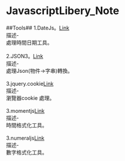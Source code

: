 JavascriptLibery_Note
=====================

##Tools##
1.DateJs。[Link](http://www.datejs.com/)
<br>
描述-
<br>
處理時間日期工具。
<br>
<br>
2.JSON3。[Link](http://bestiejs.github.io/json3/)
<br>
描述-
<br>
處理Json(物件->字串)轉換。
<br>
<br>
3.jquery.cookie[Link](https://github.com/carhartl/jquery-cookie)
<br>
描述-
<br>
瀏覽器cookie 處理。
<br>
<br>
3.momentjs[Link](http://momentjs.com/)
<br>
描述-
<br>
時間格式化工具。
<br>
<br>
3.numeraljs[Link](http://numeraljs.com/)
<br>
描述-
<br>
數字格式化工具。
<br>
<br>


